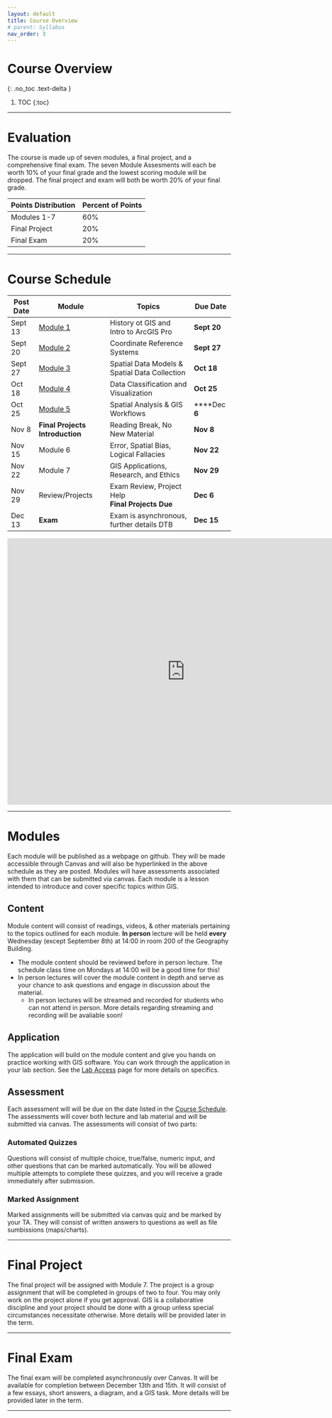 ```yaml
---
layout: default
title: Course Overview
# parent: Syllabus
nav_order: 3
---
```


# Course Overview
{: .no_toc .text-delta }

1. TOC
{:toc}

---

# Evaluation

The course is made up of seven modules, a final project, and a comprehensive final exam.  The seven Module Assesments will each be worth 10% of your final grade and the lowest scoring module will be dropped.  The final project and exam will both be worth 20% of your final grade.

| Points Distribution | Percent of Points |
|---------------------|-------------------|
| Modules 1-7         | 60%               |
| Final Project       | 20%               |
| Final Exam          | 20%               |

---

# Course Schedule

|Post Date|                          Module                           |                      Topics                       |  Due Date   |
|---------|-----------------------------------------------------------|---------------------------------------------------|-------------|
|Sept 13  |[Module 1](https://june-skeeter.github.io/Module1_GEOS270/)|History ot GIS and Intro to ArcGIS Pro             |**Sept 20**  |
|Sept 20  |[Module 2](https://june-skeeter.github.io/Module2_GEOS270/)|Coordinate Reference Systems                       |**Sept 27**  |
|Sept 27  |[Module 3](https://june-skeeter.github.io/Module3_GEOS270/)|Spatial Data Models & Spatial Data Collection      |**Oct 18**   |
|Oct 18   |[Module 4](https://june-skeeter.github.io/Module4_GEOS270/)|Data Classification and Visualization              |**Oct 25**   |
|Oct 25   |[Module 5](https://june-skeeter.github.io/Module5_GEOS270/)|Spatial Analysis & GIS Workflows                   |****Dec **6**|
|Nov 8    |**Final Projects Introduction**                            |Reading Break, No New Material                     |**Nov 8**    |
|Nov 15   |Module 6                                                   |Error, Spatial Bias, Logical Fallacies             |**Nov 22**   |
|Nov 22   |Module 7                                                   |GIS Applications, Research, and Ethics             |**Nov 29**   |
|Nov 29   |Review/Projects                                            |Exam Review, Project Help<br>**Final Projects Due**|**Dec 6**    |
|Dec 13   |**Exam**                                                   |Exam is asynchronous, further details DTB          |**Dec 15**   |


<iframe src="https://calendar.google.com/calendar/embed?src=8c8pmsg6k1kf44sdn9mh84p0bg%40group.calendar.google.com&ctz=America%2FVancouver" style="border: 0" width="800" height="600" frameborder="0" scrolling="no"></iframe>

---

# Modules

Each module will be published as a webpage on github.  They will be made accessible through Canvas and will also be hyperlinked in the above schedule as they are posted.  Modules will have assessments associated with them that can be submitted via canvas.  Each module is a lesson intended to introduce and cover specific topics within GIS.

## Content

Module content will consist of readings, videos, & other materials pertaining to the topics outlined for each module.  **In person** lecture will be held **every** Wednesday (except September 8th) at 14:00 in room 200 of the Geography Building.
* The module content should be reviewed before in person lecture.  The schedule class time on Mondays at 14:00 will be a good time for this!
* In person lectures will cover the module content in depth and serve as your chance to ask questions and engage in discussion about the material.
  * In person lectures will be streamed and recorded for students who can not attend in person.  More details regarding streaming and recording will be avaliable soon!

## Application

The application will build on the module content and give you hands on practice working with GIS software.  You can work through the application in your lab section.  See the [Lab Access](/Labs.md) page for more details on specifics. 

## Assessment

Each assessment will will be due on the date listed in the [Course Schedule](#course-schedule).  The assessments will cover both lecture and lab material and will be submitted via canvas.  The assessments will consist of two parts:

### Automated Quizzes

Questions will consist of multiple choice, true/false, numeric input, and other questions that can be marked automatically.  You will be allowed multiple attempts to complete these quizzes, and you will receive a grade immediately after submission.  

### Marked Assignment

Marked assignments will be submitted via canvas quiz and be marked by your TA.  They will consist of written answers to questions as well as file sumbissions (maps/charts).

---

# Final Project

The final project will be assigned with Module 7.  The project is a group assignment that will be completed in groups of two to four.  You may only work on the project alone if you get approval.  GIS is a collaborative discipline and your project should be done with a group unless special circumstances necessitate otherwise.  More details will be provided later in the term.

---

# Final Exam

The final exam will be completed asynchronously over Canvas. It will be available for completion between December 13th and 15th.  It will consist of a few essays, short answers, a diagram, and a GIS task.  More details will be provided later in the term.

---
